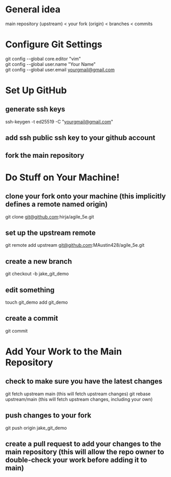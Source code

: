 # General idea
main repository (upstream) < your fork (origin) < branches < commits

# Configure Git Settings
git config --global core.editor "vim"  
git config --global user.name "Your Name"  
git config --global user.email yourgmail@gmail.com  

# Set Up GitHub
## generate ssh keys
ssh-keygen -t ed25519 -C "yourgmail@gmail.com"

## add ssh public ssh key to your github account

## fork the main repository

# Do Stuff on Your Machine!

## clone your fork onto your machine (this implicitly defines a remote named origin)
git clone git@github.com:hirja/agile_5e.git

## set up the upstream remote
git remote add upstream git@github.com:MAustin428/agile_5e.git

## create a new branch
git checkout -b jake_git_demo

## edit something
touch git_demo
add git_demo

## create a commit
git commit

# Add Your Work to the Main Repository

## check to make sure you have the latest changes
git fetch upstream main (this will fetch upstream changes)
git rebase upstream/main (this will fetch upstream changes, including your own)

## push changes to your fork
git push origin jake_git_demo

## create a pull request to add your changes to the main repository (this will allow the repo owner to double-check your work before adding it to main)